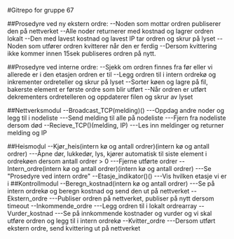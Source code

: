 #Gitrepo for gruppe 67

##Prosedyre ved ny ekstern ordre:
--Noden som mottar ordren publiserer den på nettverket
--Alle noder returnerer med kostnad og lagrer ordren lokalt
--Den med lavest kostnad og lavest IP tar ordren og skrur på lyset
--Noden som utfører ordren kvitterer når den er ferdig
--Dersom kvittering ikke kommer innen 15sek publiseres ordren på nytt.

##Prosedyre ved interne ordre:
--Sjekk om ordren finnes fra før eller vi allerede er i den etasjen ordren er til
--Legg ordren til i intern ordrekø og inkrementer ordreteller og skrur på lyset
--Sorter køen og lagre på fil, bakerste element er første ordre som blir utført
--Når ordren er utført dekrementers ordretelleren og oppdaterer filen og skrur av lyset

##Nettverksmodul
--Broadcast_TCP(melding)()
---Oppdag andre noder og legg til i nodeliste
---Send melding til alle på nodeliste
---Fjern fra nodeliste dersom død
--Recieve_TCP()(melding, IP)
---Les inn meldinger og returner melding og IP

##Heismodul
--Kjør_heis(intern kø og antall ordrer)(intern kø og antall ordrer)
---Åpne dør, lukkedør, lys, kjører automatisk til siste element i ordrekøen dersom antall ordrer > 0
---Fjerne utførte ordrer
--Intern_ordre(intern kø og antall ordrer)(intern kø og antall ordrer)
---Se "Prosedyre ved intern ordre"
--Etasje_indikator()()
---Vis hvilken etasje vi er i
##Kontrollmodul
--Beregn_kostnad(intern kø og antall ordrer)
---Se på intern ordrekø og beregn kostnad og send den ut på nettverket
--Ekstern_ordre
---Publiser ordren på nettverket, publiser på nytt dersom timeout
--Inkommende_ordre
---Legg ordren til i lokalt ordrearray
--Vurder_kostnad
---Se på innkommende kostnader og vurder og vi skal utføre ordren og legg til i intern ordrekø
--Kvitter_ordre
---Dersom utført ekstern ordre, send kvittering ut på nettverket
